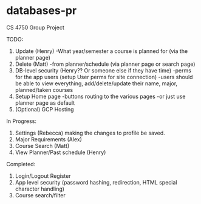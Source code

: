 # databases-pr
CS 4750 Group Project

TODO:
1. Update (Henry)
    -What year/semester a course is planned for (via the planner page)
2. Delete (Matt)
    -from planner/schedule (via planner page or search page)
4. DB-level security (Henry?? Or someone else if they have time)
    -perms for the app users (setup User perms for site connection)
    -users should be able to view everything, add/delete/update their name, major, planned/taken courses
5. Setup Home page
    -buttons routing to the various pages
    -or just use planner page as default
6. (Optional) GCP Hosting

In Progress:
1. Settings (Rebecca)
    making the changes to profile be saved. 
2. Major Requirements (Alex)
3. Course Search (Matt)
4. View Planner/Past schedule (Henry)

Completed:
1. Login/Logout Register
2. App level security (password hashing, redirection, HTML special character handling)
3. Course search/filter
